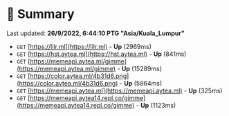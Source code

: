 # 📖 Summary
Last updated: **26/9/2022, 6:44:10 PTG "Asia/Kuala_Lumpur"**

- `GET` [https://lilr.ml](https://lilr.ml) - **Up** (2969ms)
- `GET` [https://hst.aytea.ml](https://hst.aytea.ml) - **Up** (841ms)
- `GET` [https://memeapi.aytea.ml/gimme](https://memeapi.aytea.ml/gimme) - **Up** (15289ms)
- `GET` [https://color.aytea.ml/4b31d6.png](https://color.aytea.ml/4b31d6.png) - **Up** (5864ms)
- `GET` [https://memeapi.aytea.ml](https://memeapi.aytea.ml) - **Up** (325ms)
- `GET` [https://memeapi.aytea14.repl.co/gimme](https://memeapi.aytea14.repl.co/gimme) - **Up** (1123ms)
